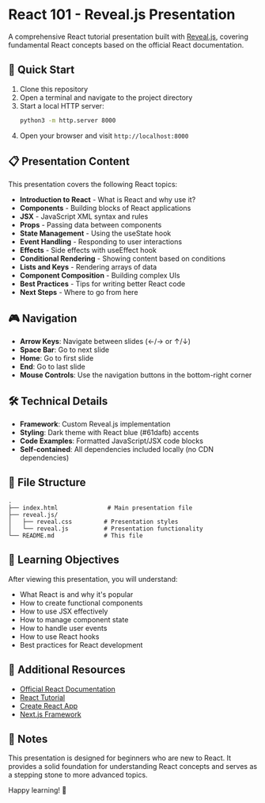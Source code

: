 # React 101 - Reveal.js Presentation

A comprehensive React tutorial presentation built with [Reveal.js](https://revealjs.com/), covering fundamental React concepts based on the official React documentation.

## 🚀 Quick Start

1. Clone this repository
2. Open a terminal and navigate to the project directory
3. Start a local HTTP server:
   ```bash
   python3 -m http.server 8000
   ```
4. Open your browser and visit `http://localhost:8000`

## 📋 Presentation Content

This presentation covers the following React topics:

- **Introduction to React** - What is React and why use it?
- **Components** - Building blocks of React applications
- **JSX** - JavaScript XML syntax and rules
- **Props** - Passing data between components
- **State Management** - Using the useState hook
- **Event Handling** - Responding to user interactions
- **Effects** - Side effects with useEffect hook
- **Conditional Rendering** - Showing content based on conditions
- **Lists and Keys** - Rendering arrays of data
- **Component Composition** - Building complex UIs
- **Best Practices** - Tips for writing better React code
- **Next Steps** - Where to go from here

## 🎮 Navigation

- **Arrow Keys**: Navigate between slides (←/→ or ↑/↓)
- **Space Bar**: Go to next slide
- **Home**: Go to first slide
- **End**: Go to last slide
- **Mouse Controls**: Use the navigation buttons in the bottom-right corner

## 🛠 Technical Details

- **Framework**: Custom Reveal.js implementation
- **Styling**: Dark theme with React blue (#61dafb) accents
- **Code Examples**: Formatted JavaScript/JSX code blocks
- **Self-contained**: All dependencies included locally (no CDN dependencies)

## 📁 File Structure

```
.
├── index.html              # Main presentation file
├── reveal.js/
│   ├── reveal.css         # Presentation styles
│   └── reveal.js          # Presentation functionality
└── README.md              # This file
```

## 🎯 Learning Objectives

After viewing this presentation, you will understand:

- What React is and why it's popular
- How to create functional components
- How to use JSX effectively
- How to manage component state
- How to handle user events
- How to use React hooks
- Best practices for React development

## 🔗 Additional Resources

- [Official React Documentation](https://react.dev/)
- [React Tutorial](https://react.dev/learn)
- [Create React App](https://create-react-app.dev/)
- [Next.js Framework](https://nextjs.org/)

## 📝 Notes

This presentation is designed for beginners who are new to React. It provides a solid foundation for understanding React concepts and serves as a stepping stone to more advanced topics.

Happy learning! 🎉
